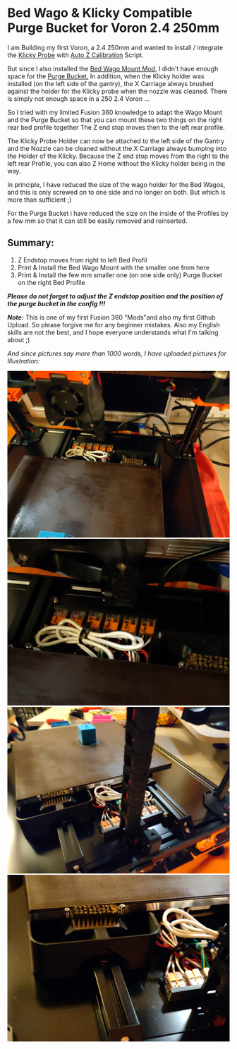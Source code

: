 # Bed Wago & Klicky Compatible Purge Bucket for Voron 2.4 250mm
I am Building my first Voron, a 2.4 250mm and wanted to install / integrate the [Klicky Probe](https://github.com/jlas1/Klicky-Probe) with [Auto Z Calibration](https://github.com/protoloft/klipper_z_calibration) Script.

But since I also installed the [Bed Wago Mount Mod](https://github.com/xenon2008/VoronUsers/tree/master/printer_mods/deepfriedheroin/v2_bed_wagos), I didn't have enough space for the [Purge Bucket.](https://github.com/xenon2008/VoronUsers/tree/master/printer_mods/edwardyeeks/Decontaminator_Purge_Bucket_&_Nozzle_Scrubber)
In addition, when the Klicky holder was installed (on the left side of the gantry), the X Carriage always brushed against the holder for the Klicky probe when the nozzle was cleaned.
There is simply not enough space in a 250 2.4 Voron ...

So I tried with my limited Fusion 360 knowledge to adapt the Wago Mount and the Purge Bucket so that you can mount these two things on the right rear bed profile together
The Z end stop moves then to the left rear profile. 

The Klicky Probe Holder can now be attached to the left side of the Gantry and the Nozzle can be cleaned without the X Carriage always bumping into the Holder of the Klicky.
Because the Z end stop moves from the right to the left rear Profile, you can also Z Home without the Klicky holder being in the way. 

In principle, I have reduced the size of the wago holder for the Bed Wagos, and this is only screwed on to one side and no longer on both.
But which is more than sufficient ;) 

For the Purge Bucket i have reduced the size on the inside of the Profiles by a few mm so that it can still be easily removed and reinserted.

## Summary:

 1. Z Endstop moves from right to left Bed Profil
 2. Print & Install the Bed Wago Mount with the smaller one from here
 3. Print & Install the few mm smaller one (on one side only) Purge
    Bucket on the right Bed Profile
     
***Please do not forget to adjust the Z endstop position and the position of the purge bucket in the config !!!***

***Note:***
This is one of my first Fusion 360 "Mods"and also my first Github Upload.
So please forgive me for any beginner mistakes.
Also my English skills are not the best, and I hope everyone understands what I'm talking about ;)

*And since pictures say more than 1000 words, I have uploaded pictures for Illustration:*

![enter image description here](images/IMG_20210928_210536.jpg)
![enter image description here](images/IMG_20210928_210542.jpg)
![enter image description here](images/IMG_20210928_210626.jpg)
![enter image description here](images/IMG_20210928_210647.jpg)
